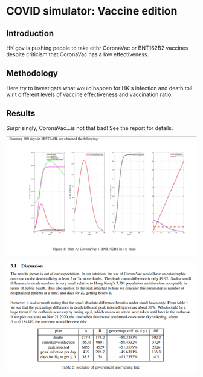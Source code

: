 # COVID simulator: Vaccine edition

## Introduction
HK gov is pushing people to take eithr CoronaVac or BNT162B2 vaccines despite criticism that CoronaVac has a low effectiveness. 


## Methodology
Here try to investigate what would happen for HK's infection and death toll w.r.t different levels of vaccine effectiveness and vaccination ratio.

## Results
Surprisingly, CoronaVac...is not that bad! See the report for details.

![Screenshot](https://github.com/DoubleSpicy/COVID-simulator-Vaccine-edition/blob/master/screenshot1.png?raw=true)


![Screenshot](https://github.com/DoubleSpicy/COVID-simulator-Vaccine-edition/blob/master/discussion.png?raw=true)
